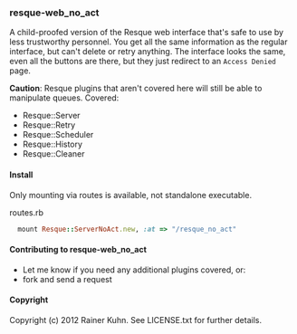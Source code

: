 ### resque-web\_no\_act

A child-proofed version of the Resque web interface that's safe to use by less trustworthy personnel. You get all the same information as the regular interface, but can't delete or retry anything. The interface looks the same, even all the buttons are there, but they just redirect to an ```Access Denied``` page.

__Caution__: Resque plugins that aren't covered here will still be able to manipulate queues.
Covered:

- Resque::Server
- Resque::Retry
- Resque::Scheduler
- Resque::History
- Resque::Cleaner

#### Install

Only mounting via routes is available, not standalone executable.

routes.rb

```ruby
  mount Resque::ServerNoAct.new, :at => "/resque_no_act"
```

#### Contributing to resque-web\_no\_act

- Let me know if you need any additional plugins covered, or:
- fork and send a request

#### Copyright

Copyright (c) 2012 Rainer Kuhn. See LICENSE.txt for
further details.

